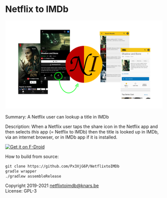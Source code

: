 # Netflix to IMDb

![NetflixtoIMDb](https://raw.githubusercontent.com/Px3XjG6P/NetflixtoIMDb/master/app/src/main/res/drawable-land/usage.png)

Summary: A Netflix user can lookup a title in IMDb

Description: When a Netflix user taps the share icon in the Netflix app and then selects *this* app (= Netflix to IMDb) then the title is looked up in IMDb, via an internet browser, or in IMDb app if it is installed.

[<img src="https://fdroid.gitlab.io/artwork/badge/get-it-on.png"
     alt="Get it on F-Droid"
     height="80">](https://f-droid.org/packages/be.knars.netflixtoimdb/)

How to build from source:

    git clone https://github.com/Px3XjG6P/NetflixtoIMDb
    gradle wrapper
    ./gradlew assembleRelease

Copyright 2019-2021 netflixtoimdb@knars.be  
License: GPL-3  
